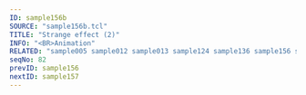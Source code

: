 ```yaml
---
ID: sample156b
SOURCE: "sample156b.tcl"
TITLE: "Strange effect (2)"
INFO: "<BR>Animation"
RELATED: "sample005 sample012 sample013 sample124 sample136 sample156 sample161"
seqNo: 82
prevID: sample156
nextID: sample157
---
```

